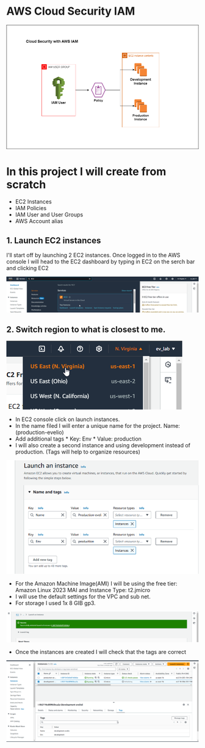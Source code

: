 ﻿# AWS Cloud Security IAM

![Project Diagram](https://github.com/EvelioMorales/AWS-Cloud-Security-IAM/blob/main/CloudSecurityIAM.png) 

# In this project I will create from scratch 

* EC2 Instances
* IAM Policies
* IAM User and User Groups
* AWS Account alias
  
## 1. Launch EC2 instances 

  I'll start off by launching 2 EC2 instances. Once logged in to the AWS console I will head to the EC2 dashboard by typing in EC2 on the serch bar and clicking EC2

  ![EC2 dashboard](https://github.com/EvelioMorales/AWS-Cloud-Security-IAM/blob/main/5uqIexPMUl.png)


## 2. Switch region to what is closest to me.

![region Selection](https://github.com/EvelioMorales/AWS-Cloud-Security-IAM/blob/main/jSAnSpob3a.png)


* In EC2 console click on launch instances.
* In the name filed I will enter a unique name for the project. Name: (production-evelio)
* Add additional tags
        * Key: Env
        * Value: production
* I will also create a second instance and using development instead of production. (Tags will help to organize resources)

![Name and tags](https://github.com/EvelioMorales/AWS-Cloud-Security-IAM/blob/main/TA4WHy8fs3.png)

* For the Amazon Machine Image(AMI) I will be using the free tier: Amazon Linux 2023 MAI and Instance Type: t2.jmicro
* I will use the default settings for the VPC and sub net.
* For storage I used 1x 8 GIB gp3.

![Successfull instance created](https://github.com/EvelioMorales/AWS-Cloud-Security-IAM/blob/main/YLqpXzFnFW.png)

* Once the instances are created I will check that the tags are correct

![Checking Tags](https://github.com/EvelioMorales/AWS-Cloud-Security-IAM/blob/main/PITJrJRdS1.png)
